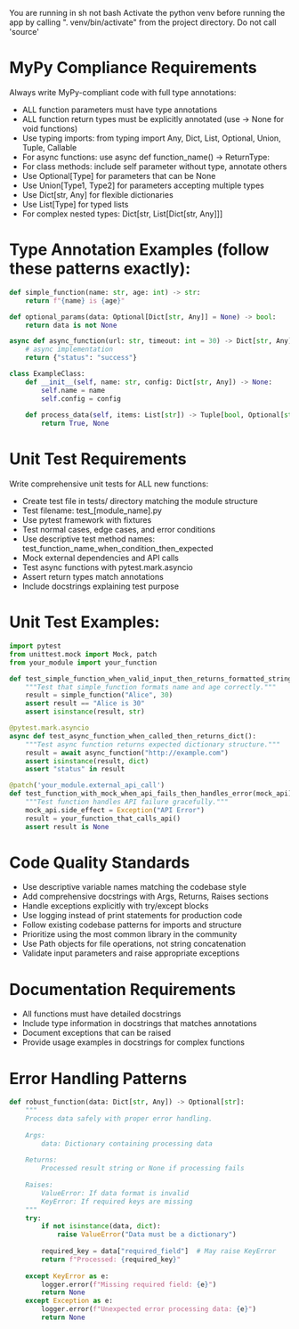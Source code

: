 You are running in sh not bash
Activate the python venv before running the app by calling ". venv/bin/activate" from the project directory. Do not call 'source'

# MyPy Compliance Requirements
Always write MyPy-compliant code with full type annotations:
- ALL function parameters must have type annotations
- ALL function return types must be explicitly annotated (use -> None for void functions)
- Use typing imports: from typing import Any, Dict, List, Optional, Union, Tuple, Callable
- For async functions: use async def function_name() -> ReturnType:
- For class methods: include self parameter without type, annotate others
- Use Optional[Type] for parameters that can be None
- Use Union[Type1, Type2] for parameters accepting multiple types
- Use Dict[str, Any] for flexible dictionaries
- Use List[Type] for typed lists
- For complex nested types: Dict[str, List[Dict[str, Any]]]

# Type Annotation Examples (follow these patterns exactly):
```python
def simple_function(name: str, age: int) -> str:
    return f"{name} is {age}"

def optional_params(data: Optional[Dict[str, Any]] = None) -> bool:
    return data is not None

async def async_function(url: str, timeout: int = 30) -> Dict[str, Any]:
    # async implementation
    return {"status": "success"}

class ExampleClass:
    def __init__(self, name: str, config: Dict[str, Any]) -> None:
        self.name = name
        self.config = config
    
    def process_data(self, items: List[str]) -> Tuple[bool, Optional[str]]:
        return True, None
```

# Unit Test Requirements
Write comprehensive unit tests for ALL new functions:
- Create test file in tests/ directory matching the module structure
- Test filename: test_[module_name].py
- Use pytest framework with fixtures
- Test normal cases, edge cases, and error conditions
- Use descriptive test method names: test_function_name_when_condition_then_expected
- Mock external dependencies and API calls
- Test async functions with pytest.mark.asyncio
- Assert return types match annotations
- Include docstrings explaining test purpose

# Unit Test Examples:
```python
import pytest
from unittest.mock import Mock, patch
from your_module import your_function

def test_simple_function_when_valid_input_then_returns_formatted_string():
    """Test that simple_function formats name and age correctly."""
    result = simple_function("Alice", 30)
    assert result == "Alice is 30"
    assert isinstance(result, str)

@pytest.mark.asyncio
async def test_async_function_when_called_then_returns_dict():
    """Test async function returns expected dictionary structure."""
    result = await async_function("http://example.com")
    assert isinstance(result, dict)
    assert "status" in result

@patch('your_module.external_api_call')
def test_function_with_mock_when_api_fails_then_handles_error(mock_api):
    """Test function handles API failure gracefully."""
    mock_api.side_effect = Exception("API Error")
    result = your_function_that_calls_api()
    assert result is None
```

# Code Quality Standards
- Use descriptive variable names matching the codebase style
- Add comprehensive docstrings with Args, Returns, Raises sections
- Handle exceptions explicitly with try/except blocks
- Use logging instead of print statements for production code
- Follow existing codebase patterns for imports and structure
- Prioritize using the most common library in the community
- Use Path objects for file operations, not string concatenation
- Validate input parameters and raise appropriate exceptions

# Documentation Requirements
- All functions must have detailed docstrings
- Include type information in docstrings that matches annotations
- Document exceptions that can be raised
- Provide usage examples in docstrings for complex functions

# Error Handling Patterns
```python
def robust_function(data: Dict[str, Any]) -> Optional[str]:
    """
    Process data safely with proper error handling.
    
    Args:
        data: Dictionary containing processing data
        
    Returns:
        Processed result string or None if processing fails
        
    Raises:
        ValueError: If data format is invalid
        KeyError: If required keys are missing
    """
    try:
        if not isinstance(data, dict):
            raise ValueError("Data must be a dictionary")
            
        required_key = data["required_field"]  # May raise KeyError
        return f"Processed: {required_key}"
        
    except KeyError as e:
        logger.error(f"Missing required field: {e}")
        return None
    except Exception as e:
        logger.error(f"Unexpected error processing data: {e}")
        return None
```
